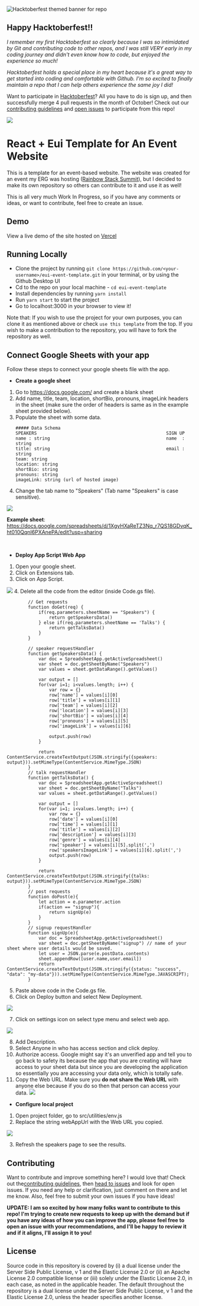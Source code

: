 ![Hacktoberfest themed banner for repo](https://user-images.githubusercontent.com/89431059/194469940-b753d9d3-7d63-4b22-b144-76afbf228a92.png)

## Happy Hacktoberfest!!

_I remember my first Hacktoberfest so clearly because I was so intimidated by Git and contributing code to other repos, and I was still VERY early in my coding journey and didn't even know how to code, but enjoyed the experience so much!_

_Hacktoberfest holds a special place in my heart because it's a great way to get started into coding and comfortable with Github. I'm so excited to finally maintain a repo that I can help others experience the same joy I did!_

Want to participate in [Hacktoberfest](https://hacktoberfest.com/)? All you have to do is sign up, and then successfully merge 4 pull requests in the month of October! Check out our [contributing guidelines](https://github.com/brittanyjoiner15/eui-event/blob/main/contributing.md) and [open issues](https://github.com/brittanyjoiner15/eui-event) to participate from this repo!

![](https://firebasestorage.googleapis.com/v0/b/photo-url-generator-e736c.appspot.com/o/posts%2FZaQRmT7oKMwu9dgUV1bf%2Fimage?alt=media&token=acb8b002-fa77-4bb7-98d6-9195adfa41f4)

# React + Eui Template for An Event Website

This is a template for an event-based website. The website was created for an event my ERG was hosting ([Rainbow Stack Summit](https://www.rainbowstacksummit.com/)), but I decided to make its own repository so others can contribute to it and use it as well!

This is all very much Work In Progress, so if you have any comments or ideas, or want to contribute, feel free to create an issue.

## Demo

View a live demo of the site hosted on [Vercel](https://eui-event.vercel.app/)

## Running Locally

- Clone the project by running `git clone https://github.com/<your-username>/eui-event-template.git` in your terminal, or by using the Github Desktop UI
- Cd to the repo on your local machine - `cd eui-event-template`
- Install dependencies by running `yarn install`
- Run `yarn start` to start the project
- Go to localhost:3000 in your browser to view it!

Note that: If you wish to use the project for your own purposes, you can clone it as mentioned above or check `use this template` from the top. If you wish to make a contribution to the repository, you will have to fork the repository as well.

## Connect Google Sheets with your app

Follow these steps to connect your google sheets file with the app.

- **Create a google sheet**

1.  Go to https://docs.google.com/ and create a blank sheet
2.  Add name, title, team, location, shortBio, pronouns, imageLink headers in the sheet (make sure the order of headers is same as in the example sheet provided below).
3.  Populate the sheet with some data.
    ```
    ##### Data Schema
    SPEAKERS                                                 SIGN UP
    name : string                                            name  : string
    title: string                                            email : string
    team: string
    location: string
    shortBio: string
    pronouns: string
    imageLink: string (url of hosted image)
    ```
4.  Change the tab name to "Speakers" (Tab name "Speakers" is case sensitive).
    <br>

![](https://i.postimg.cc/MGPDVgkF/Sheet-Demo.jpg)

**Example sheet**:
https://docs.google.com/spreadsheets/d/1XgyHXaReTZ3Nq_r7QS18GDvqK_ht010QqnI6PXAnePA/edit?usp=sharing

<br>

- **Deploy App Script Web App**

1.  Open your google sheet.
2.  Click on Extensions tab.
3.  Click on App Script.

![](https://i.postimg.cc/x8BPkmzp/App-Script.jpg) 4. Delete all the code from the editor (inside Code.gs file).

```
        // Get requests
        function doGet(req) {
            if(req.parameters.sheetName == "Speakers") {
                return getSpeakersData()
            } else if(req.parameters.sheetName == 'Talks') {
                return getTalksData()
            }
        }

        // speaker requestHandler
        function getSpeakersData() {
            var doc = SpreadsheetApp.getActiveSpreadsheet()
            var sheet = doc.getSheetByName("Speakers")
            var values = sheet.getDataRange().getValues()

            var output = []
            for(var i=1; i<values.length; i++) {
                var row = {}
                row['name'] = values[i][0]
                row['title'] = values[i][1]
                row['team'] = values[i][2]
                row['location'] = values[i][3]
                row['shortBio'] = values[i][4]
                row['pronouns'] = values[i][5]
                row['imageLink'] = values[i][6]

                output.push(row)
            }

            return ContentService.createTextOutput(JSON.stringify({speakers: output})).setMimeType(ContentService.MimeType.JSON)
        }
        // talk requestHandler
        function getTalksData() {
            var doc = SpreadsheetApp.getActiveSpreadsheet()
            var sheet = doc.getSheetByName("Talks")
            var values = sheet.getDataRange().getValues()

            var output = []
            for(var i=1; i<values.length; i++) {
                var row = {}
                row['date'] = values[i][0]
                row['time'] = values[i][1]
                row['title'] = values[i][2]
                row['description'] = values[i][3]
                row['genre'] = values[i][4]
                row['speaker'] = values[i][5].split(',')
                row['speakersImageLink'] = values[i][6].split(',')
                output.push(row)
            }

            return ContentService.createTextOutput(JSON.stringify({talks: output})).setMimeType(ContentService.MimeType.JSON)
        }
        // post requests
        function doPost(e){
            let action = e.parameter.action
            if(action == "signup"){
                return signUp(e)
            }
        }
        // signup requestHandler
        function signUp(e){
            var doc = SpreadsheetApp.getActiveSpreadsheet()
            var sheet = doc.getSheetByName("signup") // name of your sheet where user details would be saved.
            let user = JSON.parse(e.postData.contents)
            sheet.appendRow([user.name,user.email])
            return ContentService.createTextOutput(JSON.stringify({status: "success", "data": "my-data"})).setMimeType(ContentService.MimeType.JAVASCRIPT);
        }

```

5. Paste above code in the Code.gs file.
6. Click on Deploy button and select New Deployment.

![](https://i.postimg.cc/43DGfL8r/New-deployment.jpg)

7. Click on settings icon on select type menu and select web app.

![](https://i.postimg.cc/jjW3jRmj/Deployment-settings.jpg)

8. Add Description.
9. Select Anyone in who has access section and click deploy.
10. Authorize access.
    Google might say it's an unverified app and tell you to go back to safety its because the app that you are creating will have access to your sheet data but since you are developing the application so essentially you are accessing your data only, which is totally safe.
11. Copy the Web URL.
    Make sure you **do not share the Web URL** with anyone else because if you do so then that person can access your data.
    ![](https://i.postimg.cc/1Xzq937C/Copy-url.jpg)

- **Configure local project**

1. Open project folder, go to src/utilities/env.js
2. Replace the string webAppUrl with the Web URL you copied.

![](https://i.postimg.cc/9fJXcY32/Env-file.jpg)

3. Refresh the speakers page to see the results.

## Contributing

Want to contribute and improve something here? I would love that! Check out the[contributing guidelines](https://github.com/brittanyjoiner15/eui-event/blob/main/CONTRIBUTING.md), then [head to issues](https://github.com/brittanyjoiner15/eui-event/issues) and look for open issues. If you need any help or clarification, just comment on there and let me know. Also, feel free to submit your own issues if you have ideas!

**UPDATE: I am so excited by how many folks want to contribute to this repo! I'm trying to create new requests to keep up with the demand but if you have any ideas of how you can improve the app, please feel free to open an issue with your recommendations, and I'll be happy to review it and if it aligns, I'll assign it to you!**

## License

Source code in this repository is covered by (i) a dual license under the Server
Side Public License, v 1 and the Elastic License 2.0 or (ii) an Apache License
2.0 compatible license or (iii) solely under the Elastic License 2.0, in each
case, as noted in the applicable header. The default throughout the repository
is a dual license under the Server Side Public License, v 1 and the Elastic
License 2.0, unless the header specifies another license.
